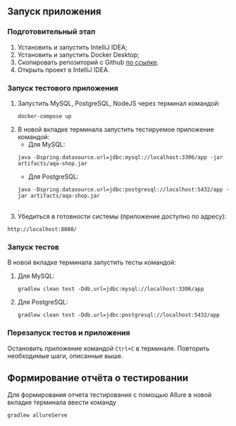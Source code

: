 ## <a name="inst"></a> Запуск приложения
### Подготовительный этап
1. Установить и запустить IntelliJ IDEA;
1. Установить и запустить Docker Desktop;
1. Скопировать репозиторий с Github [по ссылке](https://github.com/Cossmoz/Diploma).
1. Открыть проект в IntelliJ IDEA.

### Запуск тестового приложения
1. Запустить MySQL, PostgreSQL, NodeJS через терминал командой:
   ```
   docker-compose up
   ```
1. В новой вкладке терминала запустить тестируемое приложение командой:
    * Для MySQL:
   ```
   java -Dspring.datasource.url=jdbc:mysql://localhost:3306/app -jar artifacts/aqa-shop.jar
   ```
    * Для PostgreSQL:
   ```
   java -Dspring.datasource.url=jdbc:postgresql://localhost:5432/app -jar artifacts/aqa-shop.jar
   ```
   .
1. Убедиться в готовности системы (приложение доступно по адресу):
```
http://localhost:8080/
```

### Запуск тестов
В новой вкладке терминала запустить тесты командой:
1. Для MySQL:
   ```
   gradlew clean test -Ddb.url=jdbc:mysql://localhost:3306/app
   ```
1. Для PostgreSQL:
   ```
   gradlew clean test -Ddb.url=jdbc:postgresql://localhost:5432/app
   ```

### Перезапуск тестов и приложения
Остановить приложение командой `Ctrl+С` в терминале. Повторить необходимые шаги, описанные выше.

## Формирование отчёта о тестировании
Для формирования отчета тестирования с помощью Allure в новой вкладке терминала ввести команду
```
gradlew allureServe
```